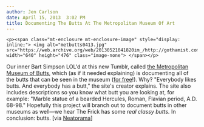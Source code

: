 ```yaml
---
author: Jen Carlson
date: April 15, 2013  3:02 PM
title: Documenting The Butts At The Metropolitan Museum Of Art
---
```



	
	
	
	<p><span class="mt-enclosure mt-enclosure-image" style="display: inline;"> <img alt="metbutts0413.jpg" src="https://web.archive.org/web/20130521041820im_/http://gothamist.com/attachments/arts_jen/metbutts0413.jpg" width="640" height="476" class="image-none"> </span></p>

<p>Our inner Bart Simpson LOL&apos;d at this new Tumblr, called <a href="https://web.archive.org/web/20130521041820/http://metropolitanmuseumofbutts.tumblr.com/">the Metropolitan Museum of Butts</a>, which (as if it needed explaining) is documenting all of the butts that can be seen in the museum (<a href="https://web.archive.org/web/20130521041820/http://gothamist.com/2013/03/07/the_met_is_being_sued_over_deceptiv.php">for free</a>!). Why? &quot;Everybody likes butts. And everybody has a butt,&quot; the site&apos;s creator explains. The site also includes descriptions so you know what butt you are looking at, for example: &quot;Marble statue of a bearded Hercules, Roman, Flavian period, A.D. 68-98.&quot; Hopefully this project will branch out to document butts in other museums as well&#x2014;we hear The Frick has some <em>real classy butts.</em> In conclusion: butts. [via <a href="https://web.archive.org/web/20130521041820/http://www.neatorama.com/2013/04/13/The-Metropolitan-Museum-of-Butts/">Neatorama</a>]</p>
	
	
	
	
	
